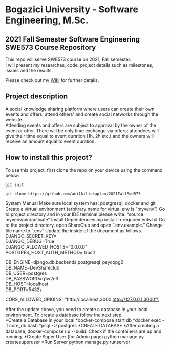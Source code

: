 # Bogazici University - Software Engineering, M.Sc. 
## 2021 Fall Semester Software Engineering SWE573 Course Repository

This repo will serve SWE573 course on 2021, Fall semester. \
I will present my researches, code,  project details such as milestones, issues and the results.

Please check out my [Wiki](https://github.com/anilkilickaplan/2021FallSwe573/wiki) for further details.

## Project description
A social knowledge sharing platform where users can create their own events and offers, attend others' and create social networks through the website. \
Attending events and offers are subject to approval by the owner of the event or offer. There will be only time exchange via offers; attendees will give their time equal to event duration (1h, 2h etc.) and the owners will receive an amount equal to event duration.
## How to install this project?


To use this project, first clone the repo on your device using the command below:

```git init```

```git clone https://github.com/anilkilickaplan/2021FallSwe573```

System Manual
Make sure local system has: postgresql, docker and git
Create a virtual environment (arbitrary name for virtual env is “myvenv”)
Go to project directory and in your IDE terminal please write: “source myvenv/bin/activate”
Install Dependencies pip install -r requirements.txt
Go to the project directory, open ShareClub and open “.env.example.”
Change file name to “.env”
Update the inside of the document as follows.
DJANGO_SECRET_KEY= <your django secret key>\
DJANGO_DEBUG=True\
DJANGO_ALLOWED_HOSTS="0.0.0.0"\
POSTGRES_HOST_AUTH_METHOD= trust\
 
DB_ENGINE=django.db.backends.postgresql_psycopg2\
DB_NAME=DevShareclub\
DB_USER=postgres\
DB_PASSWORD=q1w2e3\
DB_HOST=localhost\
DB_PORT=5432\
 
CORS_ALLOWED_ORIGINS="http://localhost:3000 http://127.0.0.1:3000"\
 
 
After the update above, you need to create a database in your local environment. To create a database follow the next step.\
*Create a Database in your local
*docker-compose start db 
*docker exec -it core_db bash
*psql -U postgres
*CREATE DATABASE 
*After creating a database, docker-compose up --build. Check if the containers are up and running.
*Create Super User (for Admin page) python manage.py createsuperuser
*Run Server python manage.py runserver






